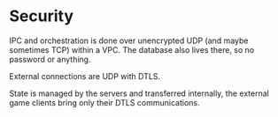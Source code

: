 # Security

IPC and orchestration is done over unencrypted UDP (and maybe sometimes TCP) within a VPC.  The database also lives there, so no password or anything.

External connections are UDP with DTLS.

State is managed by the servers and transferred internally, the external game clients bring only their DTLS communications.
